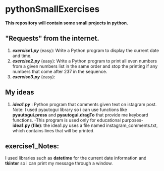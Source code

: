 # pythonSmallExercises
**This repository will contain some small projects in python.**
## "Requests" from the internet.
1. ***exercise1.py*** (easy): Write a Python program to display the current date and time.
2. ***exercise2.py*** (easy): Write a Python program to print all even numbers from a given numbers list in the same order and stop the printing if any numbers that come after 237 in the sequence. 
3. ***exercise3.py*** (easy):

## My ideas 
1. ***idea1.py*** : Python program that comments given text on istagram post. 
Note: I used pyautogui library so i can use functions like  **pyautogui.press** and **pyautogui.dragTo** that provide me keyboard functions.
-This program is used only for educational purposes-
**idea1.py (file)**: the idea1.py uses a file named instagram_comments.txt, which contains lines that will be printed.




## exercise1_Notes: 
I used libraries such as **datetime** for the current date information and **tkinter** so i can print my message through a window.
